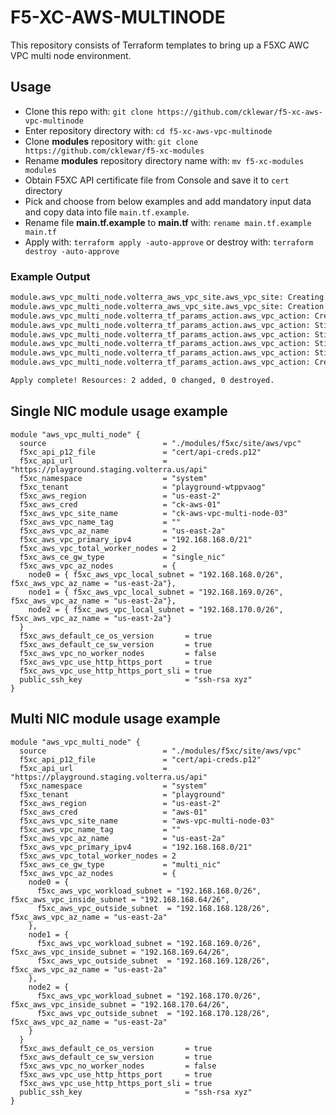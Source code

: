 # F5-XC-AWS-MULTINODE
This repository consists of Terraform templates to bring up a F5XC AWC VPC multi node environment.

## Usage

- Clone this repo with: `git clone https://github.com/cklewar/f5-xc-aws-vpc-multinode`
- Enter repository directory with: `cd f5-xc-aws-vpc-multinode`
- Clone __modules__ repository with: `git clone https://github.com/cklewar/f5-xc-modules`
- Rename __modules__ repository directory name with: `mv f5-xc-modules modules`
- Obtain F5XC API certificate file from Console and save it to `cert` directory
- Pick and choose from below examples and add mandatory input data and copy data into file `main.tf.example`.
- Rename file __main.tf.example__ to __main.tf__ with: `rename main.tf.example main.tf`
- Apply with: `terraform apply -auto-approve` or destroy with: `terraform destroy -auto-approve`

### Example Output

```bash
module.aws_vpc_multi_node.volterra_aws_vpc_site.aws_vpc_site: Creating...
module.aws_vpc_multi_node.volterra_aws_vpc_site.aws_vpc_site: Creation complete after 2s [id=6c0bdc4e-7c1a-4d62-9612-5aaa6a82dacd]
module.aws_vpc_multi_node.volterra_tf_params_action.aws_vpc_action: Creating...
module.aws_vpc_multi_node.volterra_tf_params_action.aws_vpc_action: Still creating... [15m0s elapsed]
module.aws_vpc_multi_node.volterra_tf_params_action.aws_vpc_action: Still creating... [15m10s elapsed]
module.aws_vpc_multi_node.volterra_tf_params_action.aws_vpc_action: Still creating... [15m20s elapsed]
module.aws_vpc_multi_node.volterra_tf_params_action.aws_vpc_action: Still creating... [15m30s elapsed]
module.aws_vpc_multi_node.volterra_tf_params_action.aws_vpc_action: Creation complete after 15m37s [id=3ddb370e-a821-4d61-b6f9-0b73144bbc7a]

Apply complete! Resources: 2 added, 0 changed, 0 destroyed.
```


## Single NIC module usage example

````hcl
module "aws_vpc_multi_node" {
  source                          = "./modules/f5xc/site/aws/vpc"
  f5xc_api_p12_file               = "cert/api-creds.p12"
  f5xc_api_url                    = "https://playground.staging.volterra.us/api"
  f5xc_namespace                  = "system"
  f5xc_tenant                     = "playground-wtppvaog"
  f5xc_aws_region                 = "us-east-2"
  f5xc_aws_cred                   = "ck-aws-01"
  f5xc_aws_vpc_site_name          = "ck-aws-vpc-multi-node-03"
  f5xc_aws_vpc_name_tag           = ""
  f5xc_aws_vpc_az_name            = "us-east-2a"
  f5xc_aws_vpc_primary_ipv4       = "192.168.168.0/21"
  f5xc_aws_vpc_total_worker_nodes = 2
  f5xc_aws_ce_gw_type             = "single_nic"
  f5xc_aws_vpc_az_nodes           = {
    node0 = { f5xc_aws_vpc_local_subnet = "192.168.168.0/26", f5xc_aws_vpc_az_name = "us-east-2a"},
    node1 = { f5xc_aws_vpc_local_subnet = "192.168.169.0/26", f5xc_aws_vpc_az_name = "us-east-2a"},
    node2 = { f5xc_aws_vpc_local_subnet = "192.168.170.0/26", f5xc_aws_vpc_az_name = "us-east-2a"}
  }
  f5xc_aws_default_ce_os_version       = true
  f5xc_aws_default_ce_sw_version       = true
  f5xc_aws_vpc_no_worker_nodes         = false
  f5xc_aws_vpc_use_http_https_port     = true
  f5xc_aws_vpc_use_http_https_port_sli = true
  public_ssh_key                       = "ssh-rsa xyz"
}
````

## Multi NIC module usage example

````hcl
module "aws_vpc_multi_node" {
  source                          = "./modules/f5xc/site/aws/vpc"
  f5xc_api_p12_file               = "cert/api-creds.p12"
  f5xc_api_url                    = "https://playground.staging.volterra.us/api"
  f5xc_namespace                  = "system"
  f5xc_tenant                     = "playground"
  f5xc_aws_region                 = "us-east-2"
  f5xc_aws_cred                   = "aws-01"
  f5xc_aws_vpc_site_name          = "aws-vpc-multi-node-03"
  f5xc_aws_vpc_name_tag           = ""
  f5xc_aws_vpc_az_name            = "us-east-2a"
  f5xc_aws_vpc_primary_ipv4       = "192.168.168.0/21"
  f5xc_aws_vpc_total_worker_nodes = 2
  f5xc_aws_ce_gw_type             = "multi_nic"
  f5xc_aws_vpc_az_nodes           = {
    node0 = {
      f5xc_aws_vpc_workload_subnet = "192.168.168.0/26", f5xc_aws_vpc_inside_subnet = "192.168.168.64/26",
      f5xc_aws_vpc_outside_subnet  = "192.168.168.128/26", f5xc_aws_vpc_az_name = "us-east-2a"
    },
    node1 = {
      f5xc_aws_vpc_workload_subnet = "192.168.169.0/26", f5xc_aws_vpc_inside_subnet = "192.168.169.64/26",
      f5xc_aws_vpc_outside_subnet  = "192.168.169.128/26", f5xc_aws_vpc_az_name = "us-east-2a"
    },
    node2 = {
      f5xc_aws_vpc_workload_subnet = "192.168.170.0/26", f5xc_aws_vpc_inside_subnet = "192.168.170.64/26",
      f5xc_aws_vpc_outside_subnet  = "192.168.170.128/26", f5xc_aws_vpc_az_name = "us-east-2a"
    }
  }
  f5xc_aws_default_ce_os_version       = true
  f5xc_aws_default_ce_sw_version       = true
  f5xc_aws_vpc_no_worker_nodes         = false
  f5xc_aws_vpc_use_http_https_port     = true
  f5xc_aws_vpc_use_http_https_port_sli = true
  public_ssh_key                       = "ssh-rsa xyz"
}
````
